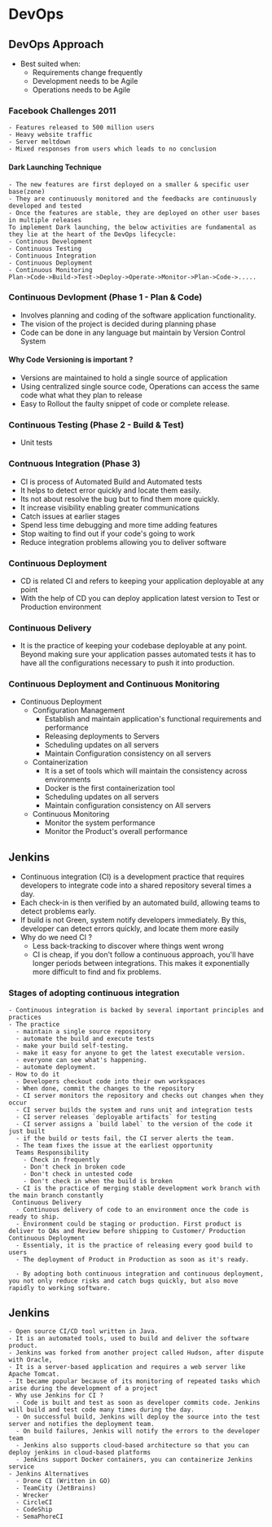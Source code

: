 # DevOps
 ## DevOps Approach
  - Best suited when:
    - Requirements change frequently
    - Development needs to be Agile
    - Operations needs to be Agile

### Facebook Challenges 2011
    - Features released to 500 million users
    - Heavy website traffic
    - Server meltdown
    - Mixed responses from users which leads to no conclusion
 #### Dark Launching Technique
    - The new features are first deployed on a smaller & specific user base(zone)
    - They are continuously monitored and the feedbacks are continuously developed and tested
    - Once the features are stable, they are deployed on other user bases in multiple releases
    To implement Dark launching, the below activities are fundamental as they lie at the heart of the DevOps lifecycle:
    - Continous Development
    - Continuous Testing
    - Continuous Integration
    - Continuous Deployment
    - Continuous Monitoring
    Plan->Code->Build->Test->Deploy->Operate->Monitor->Plan->Code->.....

### Continuous Devlopment (Phase 1 - Plan & Code)
  - Involves planning and coding of the software application functionality.
  - The vision of the project is decided during planning phase
  - Code can be done in any language but maintain by Version Control System

  #### Why Code Versioning is important ?
  - Versions are maintained to hold a single source of application
  - Using centralized single source code, Operations can access the same code what what they plan to release
  - Easy to Rollout the faulty snippet of code or complete release.

### Continuous Testing (Phase 2 - Build & Test)
  - Unit tests
### Contnuous Integration (Phase 3)
  - CI is process of Automated Build and Automated tests
  - It helps to detect error quickly and locate them easily.
  - Its not about resolve the bug but to find them more quickly.
  - It increase visibility enabling greater communications
  - Catch issues at earlier stages
  - Spend less time debugging and more time adding features
  - Stop waiting to find out if your code's going to work
  - Reduce integration problems allowing you to deliver software

### Continuous Deployment
  - CD is related CI and refers to keeping your application deployable at any point
  - With the help of CD you can deploy application latest version to Test or Production environment
### Continuous Delivery
  - It is the practice of keeping your codebase deployable at any point. Beyond making sure your application passes automated tests it has to have all the configurations necessary to push it into production.

### Continuous Deployment and Continuous Monitoring
  - Continuous Deployment
    - Configuration Management
      - Establish and maintain application's functional requirements and performance
      - Releasing deployments to Servers
      - Scheduling updates on all servers
      - Maintain Configuration consistency on all servers
    - Containerization
      - It is a set of tools which will maintain the consistency across environments
      - Docker is the first containerization tool
      - Scheduling updates on all servers
      - Maintain configuration consistency on All servers
    - Continuous Monitoring
      - Monitor the system performance
      - Monitor the Product's overall performance

## Jenkins
  - Continuous integration (CI) is a development practice that requires developers to integrate code into a shared repository several times a day.
  - Each check-in is then verified by an automated build, allowing teams to detect problems early.
  - If build is not Green, system notify developers immediately. By this, developer can detect errors quickly, and locate them more easily
  - Why do we need CI ?
    - Less back-tracking to discover where things went wrong
    - CI is cheap, if you don't follow a continuous approach, you'll have longer periods between integrations. This makes it exponentially more difficult to find and fix problems.
  ### Stages of adopting continuous integration
    - Continuous integration is backed by several important principles and practices
    - The practice
      - maintain a single source repository
      - automate the build and execute tests
      - make your build self-testing.
      - make it easy for anyone to get the latest executable version.
      - everyone can see what's happening.
      - automate deployment.
    - How to do it
      - Developers checkout code into their own workspaces
      - When done, commit the changes to the repository
      - CI server monitors the repository and checks out changes when they occur
      - CI server builds the system and runs unit and integration tests
      - CI server releases `deployable artifacts` for testing
      - CI server assigns a `build label` to the version of the code it just built
      - if the build or tests fail, the CI server alerts the team.
      - The team fixes the issue at the earliest opportunity
      Teams Responsibility
        - Check in frequently
        - Don't check in broken code
        - Don't check in untested code
        - Don't check in when the build is broken
      - CI is the practice of merging stable development work branch with the main branch constantly
     Continuous Delivery
      - Continuous delivery of code to an environment once the code is ready to ship.
      - Environment could be staging or production. First product is deliver to QAs and Review before shipping to Customer/ Production
    Continuous Deployment
      - Essentialy, it is the practice of releasing every good build to users
      - The deployment of Product in Production as soon as it's ready.

      - By adopting both continuous integration and continuous deployment, you not only reduce risks and catch bugs quickly, but also move rapidly to working software.

  ## Jenkins
    - Open source CI/CD tool written in Java.
    - It is an automated tools, used to build and deliver the software product.
    - Jenkins was forked from another project called Hudson, after dispute with Oracle,
    - It is a server-based application and requires a web server like Apache Tomcat.
    - It became popular because of its monitoring of repeated tasks which arise during the development of a project
    - Why use Jenkins for CI ?
      - Code is built and test as soon as developer commits code. Jenkins will build and test code many times during the day.
      - On successful build, Jenkins will deploy the source into the test server and notifies the deployment team.
      - On build failures, Jenkis will notify the errors to the developer team 
      - Jenkins also supports cloud-based architecture so that you can deploy jenkins in cloud-based platforms
      - Jenkins support Docker containers, you can containerize Jenkins service
    - Jenkins Alternatives
      - Drone CI (Written in GO)
      - TeamCity (JetBrains)
      - Wrecker
      - CircleCI
      - CodeShip
      - SemaPhoreCI
      




